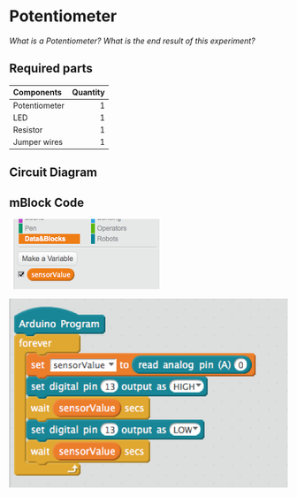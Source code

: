 # Potentiometer

*What is a Potentiometer?*
*What is the end result of this experiment?*

## Required parts

|Components|Quantity|
|:-----|-----:|
|Potentiometer|1|
|LED|1|
|Resistor|1|
|Jumper wires|1|

## Circuit Diagram

## mBlock Code
![Define the variable sensorValue](experiments/potentiometer/images/define_variable.png)

![Build the code](experiments/potentiometer/images/potentiometer_program.png)
